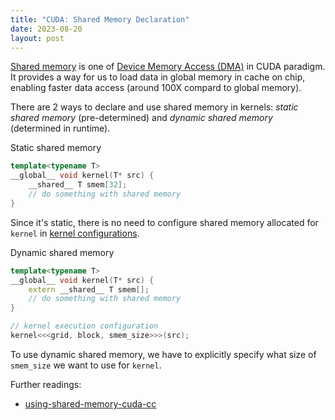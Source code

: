 ```yaml
---
title: "CUDA: Shared Memory Declaration"
date: 2023-08-20
layout: post
---
```


[Shared memory](https://docs.nvidia.com/cuda/cuda-c-programming-guide/index.html#device-memory-accesses) is one of [Device Memory Access (DMA)](https://docs.nvidia.com/cuda/cuda-c-programming-guide/index.html#device-memory-accesses) in CUDA paradigm. It provides a way for us to load data in global memory in cache on chip, enabling faster data access (around 100X compard to global memory).

There are 2 ways to declare and use shared memory in kernels: *static shared memory* (pre-determined) and *dynamic shared memory* (determined in runtime). 

Static shared memory
```c++
template<typename T>
__global__ void kernel(T* src) {
    __shared__ T smem[32];
    // do something with shared memory
}
```
Since it's static, there is no need to configure shared memory allocated for `kernel` in [kernel configurations](https://docs.nvidia.com/cuda/cuda-c-programming-guide/index.html#execution-configuration).

Dynamic shared memory
```c++
template<typename T>
__global__ void kernel(T* src) {
    extern __shared__ T smem[];
    // do something with shared memory
}

// kernel execution configuration
kernel<<<grid, block, smem_size>>>(src);
```
To use dynamic shared memory, we have to explicitly specify what size of `smem_size` we want to use for `kernel`.


Further readings:
* [using-shared-memory-cuda-cc](https://developer.nvidia.com/blog/using-shared-memory-cuda-cc/)